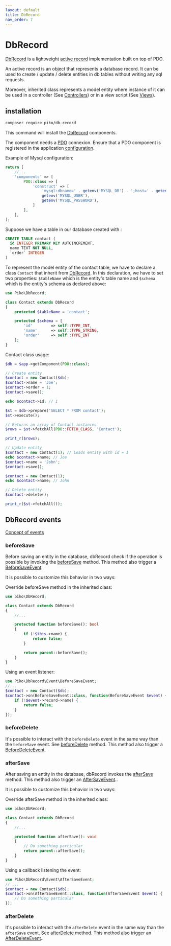 ```yaml
---
layout: default
title: DbRecord
nav_order: 7
---
```


# DbRecord

[DbRecord](../api/DbRecord.md) is a lightweight [active record](https://en.wikipedia.org/wiki/Active_record_pattern) 
implementation built on top of PDO.

An active record is an object that represents a database record. It can be used to create / update / delete entities 
in db tables without writing any sql requests.

Moreover, inherited class represents a model entity where instance of it can be used in a controller 
(See [Controllers](application.md#controllers)) or in a view script (See [Views](application.md#views)).

## installation

```bash
composer require piko/db-record
```

This command will install the [DbRecord](../api/DbRecord.md) components.

The component needs a [PDO](https://www.php.net/manual/fr/book.pdo.php) connexion. 
Ensure that a PDO component is registered in the application [configuration](application.md#configuration).

Example of Mysql configuration:

```php
return [
    //...
    'components' => [
        PDO::class => [
            'construct' => [
                'mysql:dbname=' . getenv('MYSQL_DB') . ';host=' . getenv('MYSQL_HOST'),
                getenv('MYSQL_USER'),
                getenv('MYSQL_PASSWORD'),
            ]
        ],
    ],
];

```

Suppose we have a table in our database created with :

```sql
CREATE TABLE contact (
  id INTEGER PRIMARY KEY AUTOINCREMENT,
  name TEXT NOT NULL,
  `order` INTEGER
)
```

To represent the model entity of the contact table, we have to declare a class `Contact` that inherit from 
[DbRecord](../api/DbRecord.md).
In this declaration, we have to set two properties: `$tableName` which is the entity's table name and `$schema` which 
is the entity's schema as declared above:

```php
use Piko\DbRecord;

class Contact extends DbRecord
{
    protected $tableName = 'contact';

    protected $schema = [
        'id'        => self::TYPE_INT,
        'name'      => self::TYPE_STRING,
        'order'     => self::TYPE_INT
    ];
}
```

Contact class usage:

```php
$db = $app->getComponent(PDO::class);

// Create entity
$contact = new Contact($db);
$contact->name = 'Joe';
$contact->order = 1;
$contact->save();

echo $contact->id; // 1

$st = $db->prepare('SELECT * FROM contact');
$st->execute();

// Returns an array of Contact instances
$rows = $st->fetchAll(PDO::FETCH_CLASS, 'Contact'); 

print_r($rows);

// Update entity
$contact = new Contact(1); // Loads entity with id = 1
echo $contact->name; // Joe
$contact->name = 'John';
$contact->save();

$contact = new Contact(1);
echo $contact->name; // John

// Delete entity
$contact->delete();

print_r($st->fetchAll());
```

## DbRecord events

[Concept of events](concepts.md#events)

### beforeSave

Before saving an entity in the database, dbRecord check if the operation is possible by invoking the 
[beforeSave](../api/DbRecord.md#method_beforeSave) method. This method also trigger a 
[BeforeSaveEvent](../api/BeforeSaveEvent.md).

It is possible to customize this behavior in two ways:

Override beforeSave method in the inherited class:

```php
use piko\DbRecord;

class Contact extends DbRecord
{
    //...

    protected function beforeSave(): bool
    {
        if (!$this->name) {
            return false;
        }

        return parent::beforeSave();
    }
}

```

Using an event listener:

```php
use Piko\DbRecord\Event\BeforeSaveEvent;
//...
$contact = new Contact($db);
$contact->on(BeforeSaveEvent::class, function(BeforeSaveEvent $event) {
    if (!$event->record->name) {
        return false;
    }
});
```

### beforeDelete

It's possible to interact with the `beforeDelete` event in the same way than the `beforeSave` event.
See [beforeDelete](../api/DbRecord.md#method_beforeDelete) method. This method also trigger a 
[BeforeDeleteEvent](../api/BeforeDeleteEvent.md).


### afterSave

After saving an entity in the database, dbRecord invokes the [afterSave](../api/DbRecord.md#method_afterSave) method. 
This method also trigger an [AfterSaveEvent](../api/AfterSaveEvent.md)..

It is possible to customize this behavior in two ways:

Override afterSave method in the inherited class:

```php
use piko\DbRecord;

class Contact extends DbRecord
{
    //...

    protected function afterSave(): void
    {
        // Do something particular
        return parent::afterSave();
    }
}

```

Using a callback listening the event:

```php
use Piko\DbRecord\Event\AfterSaveEvent;
// ...
$contact = new Contact($db);
$contact->on(AfterSaveEvent::class, function(AfterSaveEvent $event) {
    // Do something particular
});
```

### afterDelete

It's possible to interact with the `afterDelete` event in the same way than the `afterSave` event.
See [afterDelete](../api/DbRecord.md#method_afterDelete) method. This method also trigger an 
[AfterDeleteEvent](../api/AfterDeleteEvent.md)..

